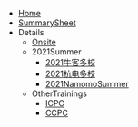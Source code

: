 <!-- docs/_sidebar.md --> 

* [Home]()  
* [SummarySheet](SummarySheet)
* Details
  * [Onsite](onsite)
  * 2021Summer
    * [2021牛客多校](2021Summer/nowcoder)
    * [2021杭电多校](2021Summer/hdu)
    * [2021NamomoSummer](2021Summer/namomo)
  * OtherTrainings
    * [ICPC](OtherTrainings/icpc)
    * [CCPC](OtherTrainings/ccpc)


